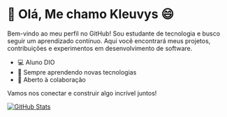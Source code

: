 # 👋 Olá, Me chamo Kleuvys 😄️

Bem-vindo ao meu perfil no GitHub!
Sou estudante de tecnologia e busco seguir um aprendizado contínuo. Aqui você encontrará meus projetos, contribuições e experimentos em desenvolvimento de software.

- 💻 Aluno DIO
- 🌱 Sempre aprendendo novas tecnologias
- 🤝 Aberto à colaboração

Vamos nos conectar e construir algo incrível juntos!

[![GitHub Stats](https://github-readme-stats.vercel.app/api?username=kleuvys-rocha&show_icons=true&theme=default)](https://github.com/kleuvys-rocha)